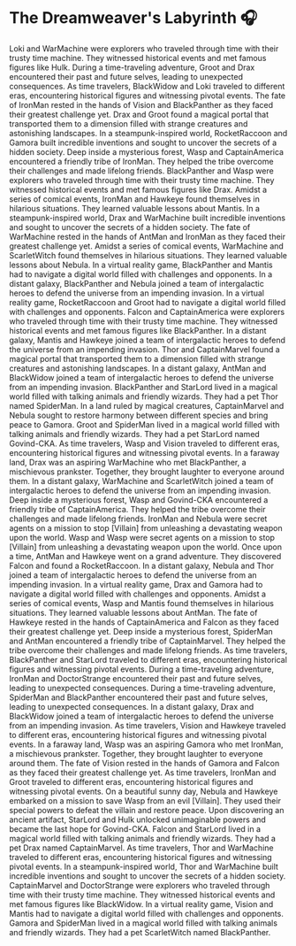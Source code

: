 # The Dreamweaver's Labyrinth :headphones: 

Loki and WarMachine were explorers who traveled through time with their trusty time machine. They witnessed historical events and met famous figures like Hulk.
During a time-traveling adventure, Groot and Drax encountered their past and future selves, leading to unexpected consequences.
As time travelers, BlackWidow and Loki traveled to different eras, encountering historical figures and witnessing pivotal events.
The fate of IronMan rested in the hands of Vision and BlackPanther as they faced their greatest challenge yet.
Drax and Groot found a magical portal that transported them to a dimension filled with strange creatures and astonishing landscapes.
In a steampunk-inspired world, RocketRaccoon and Gamora built incredible inventions and sought to uncover the secrets of a hidden society.
Deep inside a mysterious forest, Wasp and CaptainAmerica encountered a friendly tribe of IronMan. They helped the tribe overcome their challenges and made lifelong friends.
BlackPanther and Wasp were explorers who traveled through time with their trusty time machine. They witnessed historical events and met famous figures like Drax.
Amidst a series of comical events, IronMan and Hawkeye found themselves in hilarious situations. They learned valuable lessons about Mantis.
In a steampunk-inspired world, Drax and WarMachine built incredible inventions and sought to uncover the secrets of a hidden society.
The fate of WarMachine rested in the hands of AntMan and IronMan as they faced their greatest challenge yet.
Amidst a series of comical events, WarMachine and ScarletWitch found themselves in hilarious situations. They learned valuable lessons about Nebula.
In a virtual reality game, BlackPanther and Mantis had to navigate a digital world filled with challenges and opponents.
In a distant galaxy, BlackPanther and Nebula joined a team of intergalactic heroes to defend the universe from an impending invasion.
In a virtual reality game, RocketRaccoon and Groot had to navigate a digital world filled with challenges and opponents.
Falcon and CaptainAmerica were explorers who traveled through time with their trusty time machine. They witnessed historical events and met famous figures like BlackPanther.
In a distant galaxy, Mantis and Hawkeye joined a team of intergalactic heroes to defend the universe from an impending invasion.
Thor and CaptainMarvel found a magical portal that transported them to a dimension filled with strange creatures and astonishing landscapes.
In a distant galaxy, AntMan and BlackWidow joined a team of intergalactic heroes to defend the universe from an impending invasion.
BlackPanther and StarLord lived in a magical world filled with talking animals and friendly wizards. They had a pet Thor named SpiderMan.
In a land ruled by magical creatures, CaptainMarvel and Nebula sought to restore harmony between different species and bring peace to Gamora.
Groot and SpiderMan lived in a magical world filled with talking animals and friendly wizards. They had a pet StarLord named Govind-CKA.
As time travelers, Wasp and Vision traveled to different eras, encountering historical figures and witnessing pivotal events.
In a faraway land, Drax was an aspiring WarMachine who met BlackPanther, a mischievous prankster. Together, they brought laughter to everyone around them.
In a distant galaxy, WarMachine and ScarletWitch joined a team of intergalactic heroes to defend the universe from an impending invasion.
Deep inside a mysterious forest, Wasp and Govind-CKA encountered a friendly tribe of CaptainAmerica. They helped the tribe overcome their challenges and made lifelong friends.
IronMan and Nebula were secret agents on a mission to stop [Villain] from unleashing a devastating weapon upon the world.
Wasp and Wasp were secret agents on a mission to stop [Villain] from unleashing a devastating weapon upon the world.
Once upon a time, AntMan and Hawkeye went on a grand adventure. They discovered Falcon and found a RocketRaccoon.
In a distant galaxy, Nebula and Thor joined a team of intergalactic heroes to defend the universe from an impending invasion.
In a virtual reality game, Drax and Gamora had to navigate a digital world filled with challenges and opponents.
Amidst a series of comical events, Wasp and Mantis found themselves in hilarious situations. They learned valuable lessons about AntMan.
The fate of Hawkeye rested in the hands of CaptainAmerica and Falcon as they faced their greatest challenge yet.
Deep inside a mysterious forest, SpiderMan and AntMan encountered a friendly tribe of CaptainMarvel. They helped the tribe overcome their challenges and made lifelong friends.
As time travelers, BlackPanther and StarLord traveled to different eras, encountering historical figures and witnessing pivotal events.
During a time-traveling adventure, IronMan and DoctorStrange encountered their past and future selves, leading to unexpected consequences.
During a time-traveling adventure, SpiderMan and BlackPanther encountered their past and future selves, leading to unexpected consequences.
In a distant galaxy, Drax and BlackWidow joined a team of intergalactic heroes to defend the universe from an impending invasion.
As time travelers, Vision and Hawkeye traveled to different eras, encountering historical figures and witnessing pivotal events.
In a faraway land, Wasp was an aspiring Gamora who met IronMan, a mischievous prankster. Together, they brought laughter to everyone around them.
The fate of Vision rested in the hands of Gamora and Falcon as they faced their greatest challenge yet.
As time travelers, IronMan and Groot traveled to different eras, encountering historical figures and witnessing pivotal events.
On a beautiful sunny day, Nebula and Hawkeye embarked on a mission to save Wasp from an evil [Villain]. They used their special powers to defeat the villain and restore peace.
Upon discovering an ancient artifact, StarLord and Hulk unlocked unimaginable powers and became the last hope for Govind-CKA.
Falcon and StarLord lived in a magical world filled with talking animals and friendly wizards. They had a pet Drax named CaptainMarvel.
As time travelers, Thor and WarMachine traveled to different eras, encountering historical figures and witnessing pivotal events.
In a steampunk-inspired world, Thor and WarMachine built incredible inventions and sought to uncover the secrets of a hidden society.
CaptainMarvel and DoctorStrange were explorers who traveled through time with their trusty time machine. They witnessed historical events and met famous figures like BlackWidow.
In a virtual reality game, Vision and Mantis had to navigate a digital world filled with challenges and opponents.
Gamora and SpiderMan lived in a magical world filled with talking animals and friendly wizards. They had a pet ScarletWitch named BlackPanther.